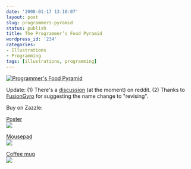```yaml
---
date: '2008-01-17 13:10:07'
layout: post
slug: programmers-pyramid
status: publish
title: The Programmer’s Food Pyramid
wordpress_id: '234'
categories:
- Illustrations
- Programming
tags: [illustrations, programming]
---
```


[![Programmer's Food Pyramid](/images/2008/programmers-pyramid.png)](/images/2008/programmers-pyramid.png)

Update: (1) There's a [discussion](http://programming.reddit.com/info/65s67/comments/) (at the moment) on reddit. (2) Thanks to [FusionGyro](http://programming.reddit.com/user/FusionGyro/) for suggesting the name change to "revising".

Buy on Zazzle:

[Poster  
![](http://rlv.zcache.com/programmers_food_pyramid_poster-p228142211531439809vsu7_125.jpg)](http://www.zazzle.com/programmers_food_pyramid_poster-228142211531439809?gl=osteele&print_width=12&print_height=12&rf=238196878088416443)

[Mousepad  
![](http://rlv.zcache.com/programmers_food_pyramid_mousepad-p1447842264994526797pdd_125.jpg)](http://www.zazzle.com/programmers_food_pyramid_mousepad-144784226499452679?gl=osteele&rf=238196878088416443)

[Coffee mug   
![](http://rlv.zcache.com/programmers_food_pyramid_mug-p168394255241414919741x_125.jpg)](http://www.zazzle.com/programmers_food_pyramid_mug-168394255241414919?gl=osteele&rf=238196878088416443)

